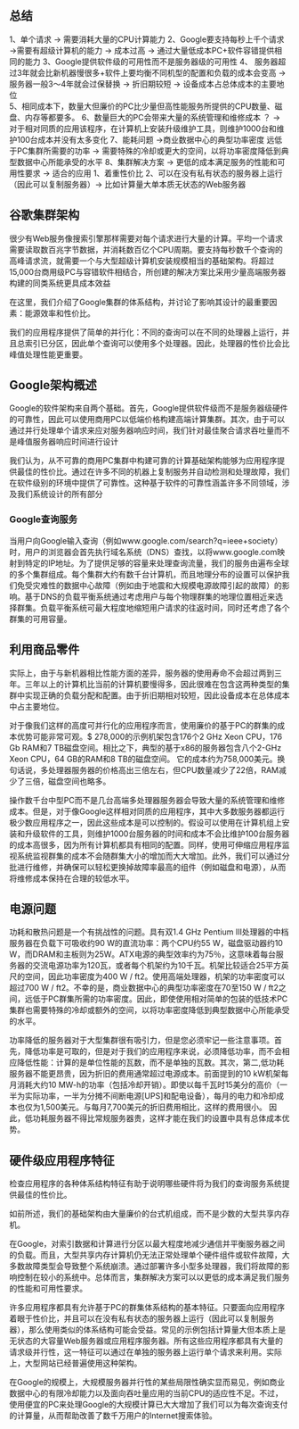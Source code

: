 ## 总结

1、单个请求 -> 需要消耗大量的CPU计算能力
2、Google要支持每秒上千个请求 ->需要有超级计算机的能力 -> 成本过高 -> 通过大量低成本PC+软件容错提供相同的能力
3、Google提供软件级的可用性而不是服务器级的可用性
4、 服务器超过3年就会比新机器慢很多+软件上要均衡不同机型的配置和负载的成本会变高 -> 服务器一般3～4年就会过保替换  -> 折旧期较短 -> 设备成本占总体成本的主要地位   
5、相同成本下，数量大但廉价的PC比少量但高性能服务所提供的CPU数量、磁盘、内存等都要多。
6、数量巨大的PC会带来大量的系统管理和维修成本 ？ -> 对于相对同质的应用该程序，在计算机上安装升级维护工具，则维护1000台和维护100台成本并没有太多变化
7、能耗问题 ->商业数据中心的典型功率密度 远低于PC集群所需要的功率 -> 需要特殊的冷却或更大的空间，以将功率密度降低到典型数据中心所能承受的水平
8、集群解决方案  -> 更低的成本满足服务的性能和可用性要求 -> 适合的应用 1、着重性价比 2、可以在没有私有状态的服务器上运行（因此可以复制服务器）-> 比如计算量大单本质无状态的Web服务器 

## 谷歌集群架构

很少有Web服务像搜索引擎那样需要对每个请求进行大量的计算。平均一个请求需要读取数百兆字节数据，并消耗数百亿个CPU周期。要支持每秒数千个查询的高峰请求流，就需要一个与大型超级计算机安装规模相当的基础架构。将超过15,000台商用级PC与容错软件相结合，所创建的解决方案比采用少量高端服务器构建的同类系统更具成本效益

在这里，我们介绍了Google集群的体系结构，并讨论了影响其设计的最重要因素：能源效率和性价比。

我们的应用程序提供了简单的并行化：不同的查询可以在不同的处理器上运行，并且总索引已分区，因此单个查询可以使用多个处理器。因此，处理器的性价比会比峰值处理性能更重要。

## Google架构概述

Google的软件架构来自两个基础。首先，Google提供软件级而不是服务器级硬件的可靠性，因此可以使用商用PC以低端价格构建高端计算集群。其次，由于可以通过并行处理单个请求来应对服务器响应时间，我们针对最佳聚合请求吞吐量而不是峰值服务器响应时间进行设计

我们认为，从不可靠的商用PC集群中构建可靠的计算基础架构能够为应用程序提供最佳的性价比。通过在许多不同的机器上复制服务并自动检测和处理故障，我们在软件级别的环境中提供了可靠性。这种基于软件的可靠性涵盖许多不同领域，涉及我们系统设计的所有部分

### Google查询服务

当用户向Google输入查询（例如www.google.com/search?q=ieee+society）时，用户的浏览器会首先执行域名系统（DNS）查找，以将www.google.com映射到特定的IP地址。为了提供足够的容量来处理查询流量，我们的服务由遍布全球的多个集群组成。每个集群大约有数千台计算机，而且地理分布的设置可以保护我们免受灾难性的数据中心故障（例如由于地震和大规模电源故障引起的故障）的影响。基于DNS的负载平衡系统通过考虑用户与每个物理群集的地理位置相近来选择群集。负载平衡系统可最大程度地缩短用户请求的往返时间，同时还考虑了各个群集的可用容量。



## 利用商品零件

实际上，由于与新机器相比性能方面的差异，服务器的使用寿命不会超过两到三年。三年以上的计算机比当前的计算机要慢得多，因此很难在包含这两种类型的集群中实现正确的负载分配和配置。由于折旧期相对较短，因此设备成本在总体成本中占主要地位。

对于像我们这样的高度可并行化的应用程序而言，使用廉价的基于PC的群集的成本优势可能非常可观。$ 278,000的示例机架包含176个2 GHz Xeon CPU，176 Gb RAM和7 TB磁盘空间。相比之下，典型的基于x86的服务器包含八个2-GHz Xeon CPU，64 GB的RAM和8 TB的磁盘空间。 它的成本约为758,000美元。换句话说，多处理器服务器的价格高出三倍左右，但CPU数量减少了22倍，RAM减少了三倍，磁盘空间也略多。

操作数千台中型PC而不是几台高端多处理器服务器会导致大量的系统管理和维修成本。但是，对于像Google这样相对同质的应用程序，其中大多数服务器都运行极少数应用程序之一，因此这些成本是可以控制的。假设可以使用在计算机组上安装和升级软件的工具，则维护1000台服务器的时间和成本不会比维护100台服务器的成本高很多，因为所有计算机都具有相同的配置。同样，使用可伸缩应用程序监视系统监视群集的成本不会随群集大小的增加而大大增加。此外，我们可以通过分批进行维修，并确保可以轻松更换掉故障率最高的组件（例如磁盘和电源），从而将维修成本保持在合理的较低水平。



## 电源问题

功耗和散热问题是一个有挑战性的问题。具有双1.4 GHz Pentium III处理器的中档服务器在负载下可吸收约90 W的直流功率：两个CPU约55 W，磁盘驱动器约10 W，而DRAM和主板则为25W。ATX电源的典型效率约为75％，这意味着每台服务器的交流电源功率为120瓦，或者每个机架约为10千瓦。机架比较适合25平方英尺的空间，因此功率密度为400 W / ft2。使用高端处理器，机架的功率密度可以超过700 W / ft2。不幸的是，商业数据中心的典型功率密度在70至150 W / ft2之间，远低于PC群集所需的功率密度。因此，即使使用相对简单的包装的低技术PC集群也需要特殊的冷却或额外的空间，以将功率密度降低到典型数据中心所能承受的水平。

功率降低的服务器对于大型集群很有吸引力，但是您必须牢记一些注意事项。首先，降低功率是可取的，但是对于我们的应用程序来说，必须降低功率，而不会相应降低性能：计算的是单位性能的瓦数，而不是单独的瓦数。其次，第二,低功耗服务器不能更昂贵，因为折旧的费用通常超过电源成本。前面提到的10 kW机架每月消耗大约10 MW-h的功率（包括冷却开销）。即使以每千瓦时15美分的高价（一半为实际功率，一半为分摊不间断电源[UPS]和配电设备），每月的电力和冷却成本也仅为1,500美元。与每月7,700美元的折旧费用相比，这样的费用很小。 因此，低功耗服务器不得比常规服务器贵，这样才能在我们的设置中具有总体成本优势。

## 硬件级应用程序特征

检查应用程序的各种体系结构特征有助于说明哪些硬件将为我们的查询服务系统提供最佳的性价比。

如前所述，我们的基础架构由大量廉价的台式机组成，而不是少数的大型共享内存机。

在Google，对索引数据和计算进行分区以最大程度地减少通信并平衡服务器之间的负载。而且，大型共享内存计算机仍无法正常处理单个硬件组件或软件故障，大多数故障类型会导致整个系统崩溃。通过部署许多小型多处理器，我们将故障的影响控制在较小的系统中。总体而言，集群解决方案可以以更低的成本满足我们服务的性能和可用性要求。

许多应用程序都具有允许基于PC的群集体系结构的基本特征。只要面向应用程序着眼于性价比，并且可以在没有私有状态的服务器上运行（因此可以复制服务器），那么使用类似的体系结构可能会受益。常见的示例包括计算量大但本质上是无状态的大容量Web服务器或应用程序服务器。所有这些应用程序都具有大量的请求级并行性，这一特征可以通过在单独的服务器上运行单个请求来利用。实际上，大型网站已经普遍使用这种架构。

在Google的规模上，大规模服务器并行性的某些局限性确实显而易见，例如商业数据中心的有限冷却能力以及面向吞吐量应用的当前CPU的适应性不足。不过，使用便宜的PC来处理Google的大规模计算已大大增加了我们可以为每次查询支付的计算量，从而帮助改善了数千万用户的Internet搜索体验。





